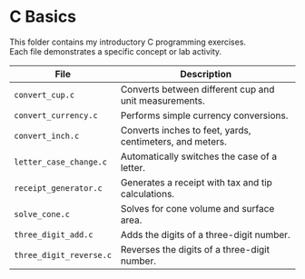 # C Basics

This folder contains my introductory C programming exercises.  
Each file demonstrates a specific concept or lab activity.

| File | Description |
|------|--------------|
| `convert_cup.c` | Converts between different cup and unit measurements. |
| `convert_currency.c` | Performs simple currency conversions. |
| `convert_inch.c` | Converts inches to feet, yards, centimeters, and meters. |
| `letter_case_change.c` | Automatically switches the case of a letter. |
| `receipt_generator.c` | Generates a receipt with tax and tip calculations. |
| `solve_cone.c` | Solves for cone volume and surface area. |
| `three_digit_add.c` | Adds the digits of a three-digit number. |
| `three_digit_reverse.c` | Reverses the digits of a three-digit number. |